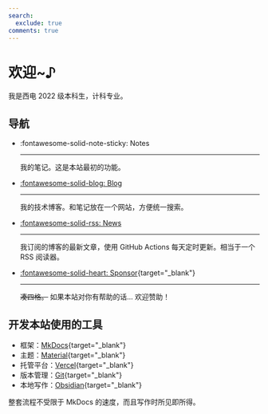 ```yaml
---
search:
  exclude: true
comments: true
---
```


# 欢迎~♪

我是西电 2022 级本科生，计科专业。

## 导航

<div class="grid cards" markdown>

- :fontawesome-solid-note-sticky: Notes

    ---

    我的笔记。这是本站最初的功能。

- [:fontawesome-solid-blog: Blog](blog/index.md)

    ---

    我的技术博客。和笔记放在一个网站，方便统一搜索。

- [:fontawesome-solid-rss: News](news/index.md)

    ---

    我订阅的博客的最新文章，使用 GitHub Actions 每天定时更新。相当于一个 RSS 阅读器。

- [:fontawesome-solid-heart: Sponsor](https://stalomeow.com/#coffee){target="_blank"}

    ---

    <del>凑四格。</del> 如果本站对你有帮助的话... 欢迎赞助！

</div>

## 开发本站使用的工具

- 框架：[MkDocs](https://www.mkdocs.org/){target="_blank"}
- 主题：[Material](https://squidfunk.github.io/mkdocs-material/){target="_blank"}
- 托管平台：[Vercel](https://vercel.com/){target="_blank"}
- 版本管理：[Git](https://git-scm.com/){target="_blank"}
- 本地写作：[Obsidian](https://obsidian.md/){target="_blank"}

整套流程不受限于 MkDocs 的速度，而且写作时所见即所得。
